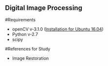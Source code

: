 ## Digital Image Processing

#Requirements
  * openCV v-3.1.0 ([Installation for Ubuntu 16.04](http://www.pyimagesearch.com/2016/10/24/ubuntu-16-04-how-to-install-opencv/))
  * Python v-2.7
  * scipy

#References for Study
  * Image Restoration
